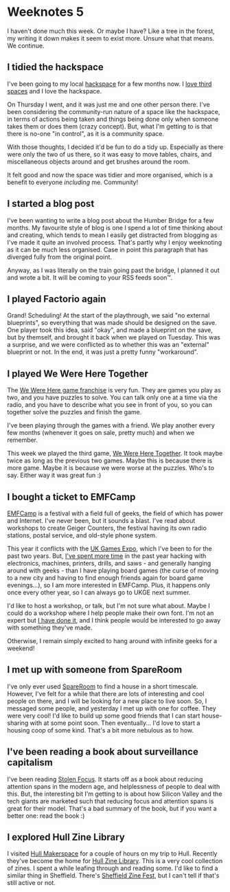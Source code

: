 # Weeknotes 5

I haven't done much this week. Or maybe I have? Like a tree in the forest, my writing it down makes it seem to exist more. Unsure what that means. We continue.

## I tidied the hackspace

I've been going to my local [hackspace](https://blog.alifeee.co.uk/hackspace-adventures/) for a few months now. I [love third spaces](https://blog.alifeee.co.uk/what-is-a-third-space/) and I love the hackspace.

On Thursday I went, and it was just me and one other person there. I've been considering the community-run nature of a space like the hackspace, in terms of actions being taken and things being done only when someone takes them or does them (crazy concept). But, what I'm getting to is that there is no-one "in control", as it is a community space.

With those thoughts, I decided it'd be fun to do a tidy up. Especially as there were only the two of us there, so it was easy to move tables, chairs, and miscellaneous objects around and get brushes around the room.

It felt good and now the space was tidier and more organised, which is a benefit to everyone *including* me. Community!

## I started a blog post

I've been wanting to write a blog post about the Humber Bridge for a few months. My favourite style of blog is one I spend a lot of time thinking about and creating, which tends to mean I easily get distracted from blogging as I've made it quite an involved process. That's partly why I enjoy weeknoting as it can be much less organised. Case in point this paragraph that has diverged fully from the original point.

Anyway, as I was literally on the train going past the bridge, I planned it out and wrote a bit. It will be coming to your RSS feeds soon™.

## I played Factorio again

Grand! Scheduling! At the start of the playthrough, we said "no external blueprints", so everything that was made should be designed on the save. One player took this idea, said "okay", and made a blueprint on the save, but by themself, and brought it back when we played on Tuesday. This was a surprise, and we were conflicted as to whether this was an "external" blueprint or not. In the end, it was just a pretty funny "workaround".

## I played We Were Here Together

The [We Were Here game franchise](https://en.m.wikipedia.org/wiki/We_Were_Here_(series)) is very fun. They are games you play as two, and you have puzzles to solve. You can talk only one at a time via the radio, and you have to describe what you see in front of you, so you can together solve the puzzles and finish the game.

I've been playing through the games with a friend. We play another every few months (whenever it goes on sale, pretty much) and when we remember.

This week we played the third game, [We Were Here Together](https://store.steampowered.com/app/865360/We_Were_Here_Together/). It took maybe twice as long as the previous two games. Maybe this is because there is more game. Maybe it is because we were worse at the puzzles. Who's to say. Either way it was great fun :) 

## I bought a ticket to EMFCamp

[EMFCamp](https://www.emfcamp.org/) is a festival with a field full of geeks, the field of which has power and Internet. I've never been, but it sounds a blast. I've read about workshops to create Geiger Counters, the festival having its own radio stations, postal service, and old-style phone system.

This year it conflicts with the [UK Games Expo](https://www.ukgamesexpo.co.uk/), which I've been to for the past two years. But, [I've spent more time](https://blog.alifeee.co.uk/hackspace-adventures/) in the past year hacking with electronics, machines, printers, drills, and saws - and generally hanging around with geeks - than I have playing board games (the curse of moving to a new city and having to find enough friends again for board game evenings...), so I am more interested in EMFCamp. Plus, it happens only once every other year, so I can always go to UKGE next summer.

I'd like to host a workshop, or talk, but I'm not sure what about. Maybe I could do a workshop where I help people make their own font. I'm not an expert but [I have done it](https://blog.alifeee.co.uk/making-bogface/), and I think people would be interested to go away with something they've made.

Otherwise, I remain simply excited to hang around with infinite geeks for a weekend!

## I met up with someone from SpareRoom

I've only ever used [SpareRoom](https://www.spareroom.co.uk/) to find a house in a short timescale. However, I've felt for a while that there are lots of interesting and cool people on there, and I will be looking for a new place to live soon. So, I messaged some people, and yesterday I met up with one for coffee. They were very cool! I'd like to build up some good friends that I can start house-sharing with at some point soon. Then eventually... I'd love to start a housing coop of some kind. That's a bit more nebulous as to how.

## I've been reading a book about surveillance capitalism

I've been reading [Stolen Focus](https://stolenfocusbook.com/). It starts off as a book about reducing attention spans in the modern age, and helplessness of people to deal with this. But, the interesting bit I'm getting to is about how Silicon Valley and the tech giants are marketed such that reducing focus and attention spans is great for their model. That's a bad summary of the book, but if you want a better one: read the book :)

## I explored Hull Zine Library

I visited [Hull Makerspace](https://www.instagram.com/makerspacehull) for a couple of hours on my trip to Hull. Recently they've become the home for [Hull Zine Library](https://www.instagram.com/hullzinelibrary). This is a very cool collection of zines. I spent a while leafing through and reading some. I'd like to find a similar thing in Sheffield. There's [Sheffield Zine Fest](https://sheffieldzinefest.wordpress.com/), but I can't tell if that's still active or not.